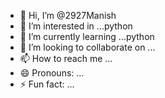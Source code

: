 - 👋 Hi, I’m @2927Manish
- 👀 I’m interested in ...python 
- 🌱 I’m currently learning ...python
- 💞️ I’m looking to collaborate on ...
- 📫 How to reach me ...
- 😄 Pronouns: ...
- ⚡ Fun fact: ...

<!---
2927Manish/2927Manish is a ✨ special ✨ repository because its `README.md` (this file) appears on your GitHub profile.
You can click the Preview link to take a look at your changes.
--->

